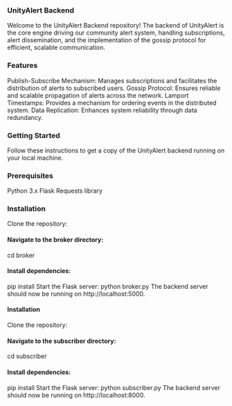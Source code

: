 ### UnityAlert Backend
Welcome to the UnityAlert Backend repository! The backend of UnityAlert is the core engine driving our community alert system, handling subscriptions, alert dissemination, and the implementation of the gossip protocol for efficient, scalable communication.

### Features
Publish-Subscribe Mechanism: Manages subscriptions and facilitates the distribution of alerts to subscribed users.
Gossip Protocol: Ensures reliable and scalable propagation of alerts across the network.
Lamport Timestamps: Provides a mechanism for ordering events in the distributed system.
Data Replication: Enhances system reliability through data redundancy.
### Getting Started
Follow these instructions to get a copy of the UnityAlert backend running on your local machine.

### Prerequisites
Python 3.x
Flask
Requests library

### Installation
Clone the repository:
#### Navigate to the broker directory:
cd broker
#### Install dependencies:
pip install
Start the Flask server:
python broker.py
The backend server should now be running on http://localhost:5000.



#### Installation
Clone the repository:
#### Navigate to the subscriber directory:
cd subscriber
#### Install dependencies:
pip install
Start the Flask server:
python subscriber.py
The backend server should now be running on http://localhost:8000.
